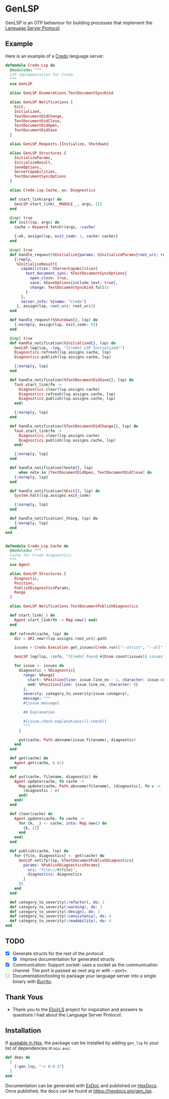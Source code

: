 # GenLSP

<!-- MDOC !-->

GenLSP is an OTP behaviour for building processes that implement the [Language Server Protocol](https://microsoft.github.io/language-server-protocol/).

## Example

Here is an example of a [Credo](https://github.com/rrrene/credo) language server.

```elixir
defmodule Credo.Lsp do
  @moduledoc """
  LSP implementation for Credo.
  """
  use GenLSP

  alias GenLSP.Enumerations.TextDocumentSyncKind

  alias GenLSP.Notifications.{
    Exit,
    Initialized,
    TextDocumentDidChange,
    TextDocumentDidClose,
    TextDocumentDidOpen,
    TextDocumentDidSave
  }

  alias GenLSP.Requests.{Initialize, Shutdown}

  alias GenLSP.Structures.{
    InitializeParams,
    InitializeResult,
    SaveOptions,
    ServerCapabilities,
    TextDocumentSyncOptions
  }

  alias Credo.Lsp.Cache, as: Diagnostics

  def start_link(args) do
    GenLSP.start_link(__MODULE__, args, [])
  end

  @impl true
  def init(lsp, args) do
    cache = Keyword.fetch!(args, :cache)

    {:ok, assign(lsp, exit_code: 1, cache: cache)}
  end

  @impl true
  def handle_request(%Initialize{params: %InitializeParams{root_uri: root_uri}}, lsp) do
    {:reply,
     %InitializeResult{
       capabilities: %ServerCapabilities{
         text_document_sync: %TextDocumentSyncOptions{
           open_close: true,
           save: %SaveOptions{include_text: true},
           change: TextDocumentSyncKind.full()
         }
       },
       server_info: %{name: "Credo"}
     }, assign(lsp, root_uri: root_uri)}
  end

  def handle_request(%Shutdown{}, lsp) do
    {:noreply, assign(lsp, exit_code: 0)}
  end

  @impl true
  def handle_notification(%Initialized{}, lsp) do
    GenLSP.log(lsp, :log, "[Credo] LSP Initialized!")
    Diagnostics.refresh(lsp.assigns.cache, lsp)
    Diagnostics.publish(lsp.assigns.cache, lsp)

    {:noreply, lsp}
  end

  def handle_notification(%TextDocumentDidSave{}, lsp) do
    Task.start_link(fn ->
      Diagnostics.clear(lsp.assigns.cache)
      Diagnostics.refresh(lsp.assigns.cache, lsp)
      Diagnostics.publish(lsp.assigns.cache, lsp)
    end)

    {:noreply, lsp}
  end

  def handle_notification(%TextDocumentDidChange{}, lsp) do
    Task.start_link(fn ->
      Diagnostics.clear(lsp.assigns.cache)
      Diagnostics.publish(lsp.assigns.cache, lsp)
    end)

    {:noreply, lsp}
  end

  def handle_notification(%note{}, lsp)
      when note in [TextDocumentDidOpen, TextDocumentDidClose] do
    {:noreply, lsp}
  end

  def handle_notification(%Exit{}, lsp) do
    System.halt(lsp.assigns.exit_code)

    {:noreply, lsp}
  end

  def handle_notification(_thing, lsp) do
    {:noreply, lsp}
  end
end


defmodule Credo.Lsp.Cache do
  @moduledoc """
  Cache for Credo diagnostics.
  """
  use Agent

  alias GenLSP.Structures.{
    Diagnostic,
    Position,
    PublishDiagnosticsParams,
    Range
  }

  alias GenLSP.Notifications.TextDocumentPublishDiagnostics

  def start_link(_) do
    Agent.start_link(fn -> Map.new() end)
  end

  def refresh(cache, lsp) do
    dir = URI.new!(lsp.assigns.root_uri).path

    issues = Credo.Execution.get_issues(Credo.run(["--strict", "--all", "#{dir}/**/*.ex"]))

    GenLSP.log(lsp, :info, "[Credo] Found #{Enum.count(issues)} issues")

    for issue <- issues do
      diagnostic = %Diagnostic{
        range: %Range{
          start: %Position{line: issue.line_no - 1, character: issue.column || 0},
          end: %Position{line: issue.line_no, character: 0}
        },
        severity: category_to_severity(issue.category),
        message: """
        #{issue.message}

        ## Explanation

        #{issue.check.explanations()[:check]}
        """
      }

      put(cache, Path.absname(issue.filename), diagnostic)
    end
  end

  def get(cache) do
    Agent.get(cache, & &1)
  end

  def put(cache, filename, diagnostic) do
    Agent.update(cache, fn cache ->
      Map.update(cache, Path.absname(filename), [diagnostic], fn v ->
        [diagnostic | v]
      end)
    end)
  end

  def clear(cache) do
    Agent.update(cache, fn cache ->
      for {k, _} <- cache, into: Map.new() do
        {k, []}
      end
    end)
  end

  def publish(cache, lsp) do
    for {file, diagnostics} <- get(cache) do
      GenLSP.notify(lsp, %TextDocumentPublishDiagnostics{
        params: %PublishDiagnosticsParams{
          uri: "file://#{file}",
          diagnostics: diagnostics
        }
      })
    end
  end

  def category_to_severity(:refactor), do: 1
  def category_to_severity(:warning), do: 2
  def category_to_severity(:design), do: 3
  def category_to_severity(:consistency), do: 4
  def category_to_severity(:readability), do: 4
end
```

<!-- MDOC !-->

## TODO

- [x] Generate structs for the rest of the protocol.
  - [x] Improve documentation for generated structs
- [x] Communication: Support socket: uses a socket as the communication channel. The port is passed as next arg or with --port=.
- [ ] Documentation/tooling to package your language server into a single binary with [Burrito](https://github.com/burrito-elixir/burrito).

## Thank Yous

- Thank you to the [ElixirLS](github.com/elixir-lsp/elixir-ls) project for inspiration and answers to questions I had about the Language Server Protocol.

## Installation

If [available in Hex](https://hex.pm/docs/publish), the package can be installed by adding `gen_lsp` to your list of dependencies in `mix.exs`:

```elixir
def deps do
  [
    {:gen_lsp, "~> 0.0.3"}
  ]
end
```

Documentation can be generated with [ExDoc](https://github.com/elixir-lang/ex_doc) and published on [HexDocs](https://hexdocs.pm). Once published, the docs can be found at <https://hexdocs.pm/gen_lsp>.
